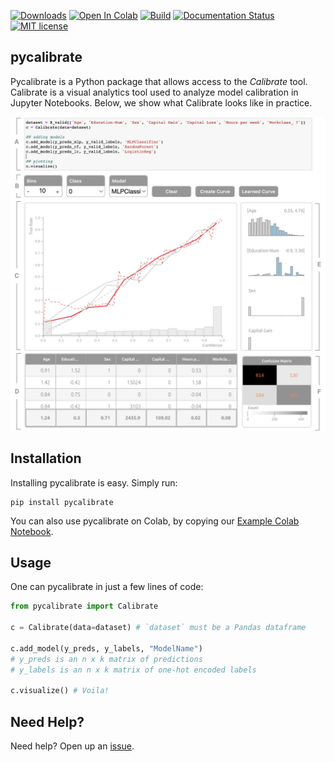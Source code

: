 [![Downloads](https://static.pepy.tech/personalized-badge/pycalibrate?period=total&units=international_system&left_color=grey&right_color=blue&left_text=Downloads)](https://pepy.tech/project/pycalibrate) [![Open In Colab](https://colab.research.google.com/assets/colab-badge.svg)](https://colab.research.google.com/drive/1EBWWy43btgBX-q_pucXtHBOTy-SKerXu?usp=sharing)
 [![Build](https://github.com/VIDA-NYU/pycalibrate/actions/workflows/build.yml/badge.svg)](https://github.com/VIDA-NYU/pycalibrate/actions/workflows/build.yml) [![Documentation Status](https://readthedocs.org/projects/pycalibrate/badge/?version=latest)](https://pycalibrate.readthedocs.io/en/latest/?badge=latest) [![MIT license](https://img.shields.io/badge/License-MIT-blue.svg)](https://github.com/VIDA-NYU/pycalibrate/blob/main/LICENSE)

 ## pycalibrate

 Pycalibrate is a Python package that allows access to the _Calibrate_ tool. Calibrate is a visual analytics tool used to analyze model calibration in Jupyter Notebooks. Below, we show what Calibrate looks like in practice.

![System screen](https://github.com/VIDA-NYU/pycalibrate/blob/main/images/teaser.png?raw=true)

## Installation

Installing pycalibrate is easy. Simply run:

```shell
pip install pycalibrate
```

You can also use pycalibrate on Colab, by copying our [Example Colab Notebook](https://colab.research.google.com/drive/1EBWWy43btgBX-q_pucXtHBOTy-SKerXu?usp=sharing).

## Usage
One can pycalibrate in just a few lines of code:

```python
from pycalibrate import Calibrate

c = Calibrate(data=dataset) # `dataset` must be a Pandas dataframe

c.add_model(y_preds, y_labels, "ModelName") 
# y_preds is an n x k matrix of predictions
# y_labels is an n x k matrix of one-hot encoded labels

c.visualize() # Voila! 
```

## Need Help?
Need help? Open up an [issue](https://github.com/VIDA-NYU/pycalibrate/issues).
